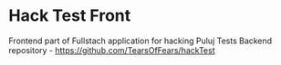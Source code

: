 # Hack Test Front
Frontend part of Fullstach application for hacking Puluj Tests
Backend repository - https://github.com/TearsOfFears/hackTest
